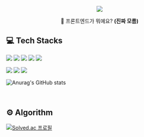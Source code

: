<!-- 헤더 -->
<p align="center">
  <img src="https://capsule-render.vercel.app/api?type=waving&color=auto&height=200&section=header&text=Sanghyun's+GitHub&fontSize=40&fontAlignY=40" />
</p>

<!-- 소개글 -->
<p align="center">
  🤔 프론트엔드가 뭐예요? <b>(진짜 모름)</b>
</p>

## 💻 Tech Stacks
<p>
  <img src="https://img.shields.io/badge/HTML5-E34F26?style=flat-square&logo=html5&logoColor=white"/>
  <img src="https://img.shields.io/badge/CSS-663399?style=flat-square&logo=css&logoColor=white"/>
  <img src="https://img.shields.io/badge/JavaScript-F7DF1E?style=flat-square&logo=javascript&logoColor=white"/>
  <img src="https://img.shields.io/badge/React-61DAFB?style=flat-square&logo=react&logoColor=white"/>
  <img src="https://img.shields.io/badge/Node.js-5FA04E?style=flat-square&logo=node.js&logoColor=white"/>
</p>
<p>
  <img src="https://img.shields.io/badge/Git-F05032?style=flat-square&logo=git&logoColor=white"/>
  <img src="https://img.shields.io/badge/GitHub-181717?style=flat-square&logo=github&logoColor=white"/>
  <img src="https://img.shields.io/badge/Notion-000000?style=flat-square&logo=notion&logoColor=white"/>
</p>

<!-- 깃허브 스탯 -->
![Anurag's GitHub stats](https://github-readme-stats.vercel.app/api?username=sh2624&show_icons=true&theme=transparent)

<br />

## ⚙️ Algorithm
<!-- 솔브닥 프로필 -->
[![Solved.ac 프로필](http://mazassumnida.wtf/api/generate_badge?boj=sh2624)](https://solved.ac/sh2624)
